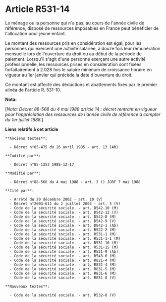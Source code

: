 # Article R531-14

Le ménage ou la personne qui n'a pas, au cours de l'année civile de référence, disposé de ressources imposables en France
peut bénéficier de l'allocation pour jeune enfant. 

Le montant des ressources pris en considération est égal, pour les personnes qui exercent une activité salariée, à douze fois
leur rémunération mensuelle lors de l'ouverture du droit ou au début de la période de paiement. Lorsqu'il s'agit d'une
personne exerçant une autre activité professionnelle, les ressources prises en considération sont fixées forfaitairement à
2.028 fois le salaire minimum de croissance horaire en vigueur au 1er janvier qui précède la date d'ouverture du droit. 

Ce montant est affecté des déductions et abattements fixés par le premier alinéa de l'article R. 531-10.

**Nota:**

[*Nota: Décret 88-568 du 4 mai 1988 article 14 : décret rentrant en vigueur pour l'appréciation des ressources de l'année
civile de référence à compter du 1er juillet 1988.*]

**Liens relatifs à cet article**

	**Anciens textes**:

	  - Décret n°85-475 du 26 avril 1985 - art. 13 (Ab)

	**Codifié par**:

	  - Décret n°85-1353 1985-12-17

	**Modifié par**:

	  - Décret n°88-568 du 4 mai 1988 - art. 3 () JORF 7 mai 1988

	**Cité par**:

	  - Arrêté du 20 décembre 2002 - art. 10 (V)
	  - Décret n°2003-611 du 2 juillet 2003 - art. 3 (V)
	  - Code de la sécurité sociale. - art. D542-10 (M)
	  - Code de la sécurité sociale. - art. D542-12 (V)
	  - Code de la sécurité sociale. - art. D542-8 (M)
	  - Code de la sécurité sociale. - art. D542-9 (V)
	  - Code de la sécurité sociale. - art. D842-1 (Ab)
	  - Code de la sécurité sociale. - art. R522-2 (M)
	  - Code de la sécurité sociale. - art. R531-1 (M)
	  - Code de la sécurité sociale. - art. R531-1-1 (M)
	  - Code de la sécurité sociale. - art. R531-10 (M)
	  - Code de la sécurité sociale. - art. R531-15 (M)
	  - Code de la sécurité sociale. - art. R531-9 (Ab)
	  - Code de la sécurité sociale. - art. R543-6 (M)
	  - Code de la sécurité sociale. - art. R821-4 (M)
	  - Code de la sécurité sociale. - art. R831-4 (M)
	  - Code de la sécurité sociale. - art. R831-5 (M)
	  - Code de la sécurité sociale. - art. R831-6 (M)
	  - Code de la sécurité sociale. - art. R831-8 (V)

	**Nouveaux textes**:

	  - Code de la sécurité sociale. - art. R532-8 (V)
